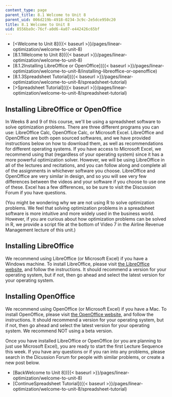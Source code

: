 ```yaml
---
content_type: page
parent_title: 8.1 Welcome to Unit 8
parent_uid: 006d219b-4918-0234-3c9c-2e5dce950c20
title: 8.1 Welcome to Unit 8
uid: 8556ba9c-76cf-a0d6-4a07-e442426c65bf
---
```


*   [<Welcome to Unit 8]({{< baseurl >}}/pages/linear-optimization/welcome-to-unit-8)
*   [8.1.1Welcome to Unit 8]({{< baseurl >}}/pages/linear-optimization/welcome-to-unit-8)
*   [8.1.2Installing LibreOffice or OpenOffice]({{< baseurl >}}/pages/linear-optimization/welcome-to-unit-8/installing-libreoffice-or-openoffice)
*   [8.1.3Spreadsheet Tutorial]({{< baseurl >}}/pages/linear-optimization/welcome-to-unit-8/spreadsheet-tutorial)
*   [\>Spreadsheet Tutorial]({{< baseurl >}}/pages/linear-optimization/welcome-to-unit-8/spreadsheet-tutorial)

Installing LibreOffice or OpenOffice
------------------------------------

In Weeks 8 and 9 of this course, we'll be using a spreadsheet software to solve optimization problems. There are three different programs you can use: LibreOffice Calc, OpenOffice Calc, or Microsoft Excel. LibreOffice and OpenOffice are both open sourced softwares, and we have provided instructions below on how to download them, as well as recommendations for different operating systems. If you have access to Microsoft Excel, we recommend using that (regardless of your operating system) since it has a more powerful optimization solver. However, we will be using LibreOffice in all of the lectures and recitations, and you can follow along and complete all of the assignments in whichever software you choose. LibreOffice and OpenOffice are very similar in design, and so you will see very few differences between the videos and your software if you choose to use one of these. Excel has a few differences, so be sure to visit the Discussion Forum if you have questions.

(You might be wondering why we are not using R to solve optimization problems. We feel that solving optimization problems in a spreadsheet software is more intuitive and more widely used in the business world. However, if you are curious about how optimization problems can be solved in R, we provide a script file at the bottom of Video 7 in the Airline Revenue Management lecture of this unit.)

Installing LibreOffice
----------------------

We recommend using LibreOffice (or Microsoft Excel) if you have a Windows machine. To install LibreOffice, please visit [the LibreOffice website](https://www.libreoffice.org/), and follow the instructions. It should recommend a version for your operating system, but if not, then go ahead and select the latest version for your operating system.

Installing OpenOffice
---------------------

We recommend using OpenOffice (or Microsoft Excel) if you have a Mac. To install OpenOffice, please visit [the OpenOffice website](https://www.openoffice.org/download/index.html), and follow the instructions. It should recommend a version for your operating system, but if not, then go ahead and select the latest version for your operating system. We recommend NOT using a beta version.

Once you have installed LibreOffice or OpenOffice (or you are planning to just use Microsoft Excel), you are ready to start the first Lecture Sequence this week. If you have any questions or if you ran into any problems, please search in the Dicussion Forum for people with similar problems, or create a new post below.

*   [BackWelcome to Unit 8]({{< baseurl >}}/pages/linear-optimization/welcome-to-unit-8)
*   [ContinueSpreadsheet Tutorial]({{< baseurl >}}/pages/linear-optimization/welcome-to-unit-8/spreadsheet-tutorial)